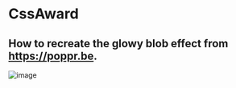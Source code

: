 # CssAward

## How to recreate the glowy blob effect from https://poppr.be.
![image](https://github.com/ScalaAdCoelum/CssAward/assets/57435831/dcaee2dd-ddb4-4986-8033-7c565fc4fee7)
